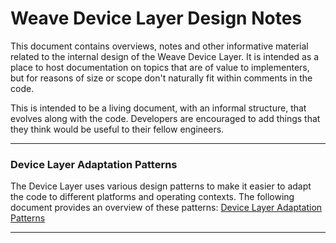 # Weave Device Layer Design Notes

This document contains overviews, notes and other informative material related to the internal design of the Weave Device Layer.
It is intended as a place to host documentation on topics that are of value to implementers, but for reasons of size or scope don't naturally fit within comments in the code. 

This is intended to be a living document, with an informal structure, that evolves along with the code.  Developers are encouraged
to add things that they think would be useful to their fellow engineers.  

_____

### Device Layer Adaptation Patterns

The Device Layer uses various design patterns to make it easier to adapt the code to different platforms and operating contexts.  The following
document provides an overview of these patterns: [Device Layer Adaptation Patterns](ADAPTATION-PATTERNS.md)  

_____
